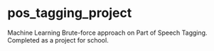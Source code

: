 # pos_tagging_project
Machine Learning Brute-force approach on Part of Speech Tagging. Completed as a project for school.
